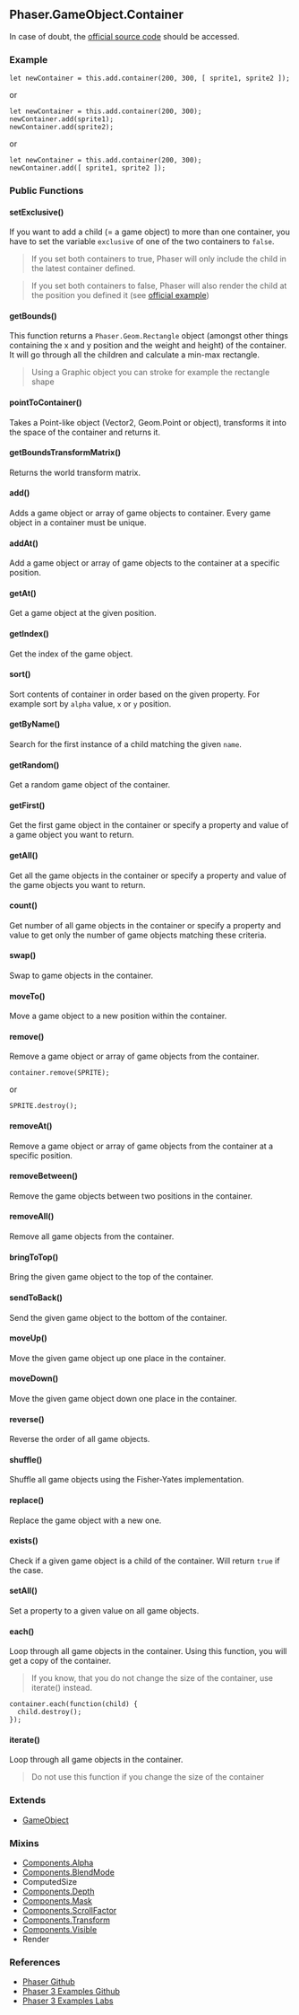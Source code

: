## Phaser.GameObject.Container

In case of doubt, the [official source code](https://github.com/photonstorm/phaser) should be accessed.

### Example

```
let newContainer = this.add.container(200, 300, [ sprite1, sprite2 ]);
```

or

```
let newContainer = this.add.container(200, 300);
newContainer.add(sprite1);
newContainer.add(sprite2);
```

or

```
let newContainer = this.add.container(200, 300);
newContainer.add([ sprite1, sprite2 ]);
```

### Public Functions

#### setExclusive()
If you want to add a child (= a game object) to more than one container, you
have to set the variable `exclusive` of one of the two containers to `false`.

> If you set both containers to true, Phaser will only include the child in the
latest container defined.

> If you set both containers to false, Phaser will also render the child at the
position you defined it (see [official example](http://labs.phaser.io/edit.html?src=src\game%20objects\container\non%20exclusive%20containers.js))

#### getBounds()
This function returns a `Phaser.Geom.Rectangle` object (amongst other things
containing the x and y position and the weight and height) of the container.
It will go through all the children and calculate a min-max rectangle.

> Using a Graphic object you can stroke for example the rectangle shape

#### pointToContainer()
Takes a Point-like object (Vector2, Geom.Point or object), transforms it
into the space of the container and returns it.

#### getBoundsTransformMatrix()
Returns the world transform matrix.

#### add()
Adds a game object or array of game objects to container.
Every game object in a container must be unique.

#### addAt()
Add a game object or array of game objects to the container at a
specific position.

#### getAt()
Get a game object at the given position.

#### getIndex()
Get the index of the game object.

#### sort()
Sort contents of container in order based on the given property.
For example sort by `alpha` value, `x` or `y` position.

#### getByName()
Search for the first instance of a child matching the given `name`.

#### getRandom()
Get a random game object of the container.

#### getFirst()
Get the first game object in the container or specify a property and value
of a game object you want to return.

#### getAll()
Get all the game objects in the container or specify a property and value
of the game objects you want to return.

#### count()
Get number of all game objects in the container or specify a property and value
to get only the number of game objects matching these criteria.

#### swap()
Swap to game objects in the container.

#### moveTo()
Move a game object to a new position within the container.

#### remove()
Remove a game object or array of game objects from the container.
```
container.remove(SPRITE);
```
or
```
SPRITE.destroy();
```

#### removeAt()
Remove a game object or array of game objects from the container at a
specific position.

#### removeBetween()
Remove the game objects between two positions in the container.

#### removeAll()
Remove all game objects from the container.

#### bringToTop()
Bring the given game object to the top of the container.

#### sendToBack()
Send the given game object to the bottom of the container.

#### moveUp()
Move the given game object up one place in the container.

#### moveDown()
Move the given game object down one place in the container.

#### reverse()
Reverse the order of all game objects.

#### shuffle()
Shuffle all game objects using the Fisher-Yates implementation.

#### replace()
Replace the game object with a new one.

#### exists()
Check if a given game object is a child of the container.
Will return `true` if the case.

#### setAll()
Set a property to a given value on all game objects.

#### each()
Loop through all game objects in the container.
Using this function, you will get a copy of the container.

> If you know, that you do not change the size of the container, use iterate()
instead.

```
container.each(function(child) {
  child.destroy();
});
```

#### iterate()
Loop through all game objects in the container.

> Do not use this function if you change the size of the container

### Extends

- [GameObject](https://github.com/digitsensitive/phaser3-typescript/blob/master/cheatsheets/gameobjects/gameobject.md)

### Mixins

- [Components.Alpha](https://github.com/digitsensitive/phaser3-typescript/blob/master/cheatsheets/gameobjects/components/alpha.md)
- [Components.BlendMode](https://github.com/digitsensitive/phaser3-typescript/blob/master/cheatsheets/gameobjects/components/blendMode.md)
- ComputedSize
- [Components.Depth](https://github.com/digitsensitive/phaser3-typescript/blob/master/cheatsheets/gameobjects/components/depth.md)
- [Components.Mask](https://github.com/digitsensitive/phaser3-typescript/blob/master/cheatsheets/gameobjects/components/mask.md)
- [Components.ScrollFactor](https://github.com/digitsensitive/phaser3-typescript/blob/master/cheatsheets/gameobjects/components/scrollFactor.md)
- [Components.Transform](https://github.com/digitsensitive/phaser3-typescript/blob/master/cheatsheets/gameobjects/components/transform.md)
- [Components.Visible](https://github.com/digitsensitive/phaser3-typescript/blob/master/cheatsheets/gameobjects/components/visible.md)
- Render

### References

- [Phaser Github](https://github.com/photonstorm/phaser)
- [Phaser 3 Examples Github](https://github.com/photonstorm/phaser3-examples)
- [Phaser 3 Examples Labs](http://labs.phaser.io)
